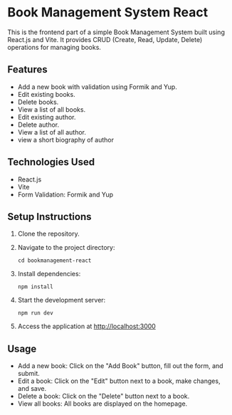 # Book Management System React

This is the frontend part of a simple Book Management System built using React.js and Vite. It provides CRUD (Create, Read, Update, Delete) operations for managing books.

## Features

- Add a new book with validation using Formik and Yup.
- Edit existing books.
- Delete books.
- View a list of all books.
- Edit existing author.
- Delete author.
- View a list of all author.
- view a short biography of author


## Technologies Used

- React.js
- Vite
- Form Validation: Formik and Yup

## Setup Instructions

1. Clone the repository.

2. Navigate to the project directory:

    ```
    cd bookmanagement-react
    ```

3. Install dependencies:

    ```
    npm install
    ```

4. Start the development server:

    ```
    npm run dev
    ```

5. Access the application at [http://localhost:3000](http://localhost:3000)


## Usage

- Add a new book: Click on the "Add Book" button, fill out the form, and submit.
- Edit a book: Click on the "Edit" button next to a book, make changes, and save.
- Delete a book: Click on the "Delete" button next to a book.
- View all books: All books are displayed on the homepage.



